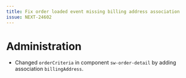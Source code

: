 ```yaml
---
title: Fix order loaded event missing billing address association
issue: NEXT-24602
---
```

# Administration
* Changed `orderCriteria` in component `sw-order-detail` by adding association `billingAddress`.
